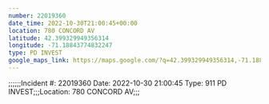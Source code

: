 ```yaml
---
number: 22019360
date_time: 2022-10-30T21:00:45+00:00
location: 780 CONCORD AV
latitude: 42.399329949356314
longitude: -71.18843774832247
type: PD INVEST
google_maps_link: https://maps.google.com/?q=42.399329949356314,-71.18843774832247
---
```


;;;;;;Incident #: 22019360  Date: 2022-10-30 21:00:45   Type: 911 PD INVEST;;;Location: 780 CONCORD AV;;;
